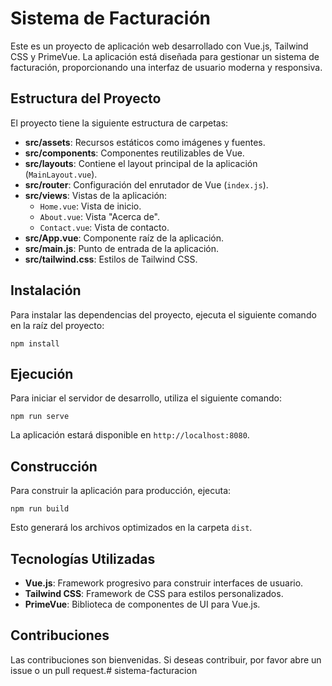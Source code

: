 # Sistema de Facturación

Este es un proyecto de aplicación web desarrollado con Vue.js, Tailwind CSS y PrimeVue. La aplicación está diseñada para gestionar un sistema de facturación, proporcionando una interfaz de usuario moderna y responsiva.

## Estructura del Proyecto

El proyecto tiene la siguiente estructura de carpetas:

- **src/assets**: Recursos estáticos como imágenes y fuentes.
- **src/components**: Componentes reutilizables de Vue.
- **src/layouts**: Contiene el layout principal de la aplicación (`MainLayout.vue`).
- **src/router**: Configuración del enrutador de Vue (`index.js`).
- **src/views**: Vistas de la aplicación:
  - `Home.vue`: Vista de inicio.
  - `About.vue`: Vista "Acerca de".
  - `Contact.vue`: Vista de contacto.
- **src/App.vue**: Componente raíz de la aplicación.
- **src/main.js**: Punto de entrada de la aplicación.
- **src/tailwind.css**: Estilos de Tailwind CSS.

## Instalación

Para instalar las dependencias del proyecto, ejecuta el siguiente comando en la raíz del proyecto:

```
npm install
```

## Ejecución

Para iniciar el servidor de desarrollo, utiliza el siguiente comando:

```
npm run serve
```

La aplicación estará disponible en `http://localhost:8080`.

## Construcción

Para construir la aplicación para producción, ejecuta:

```
npm run build
```

Esto generará los archivos optimizados en la carpeta `dist`.

## Tecnologías Utilizadas

- **Vue.js**: Framework progresivo para construir interfaces de usuario.
- **Tailwind CSS**: Framework de CSS para estilos personalizados.
- **PrimeVue**: Biblioteca de componentes de UI para Vue.js.

## Contribuciones

Las contribuciones son bienvenidas. Si deseas contribuir, por favor abre un issue o un pull request.#   s i s t e m a - f a c t u r a c i o n  
 